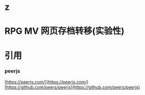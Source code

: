 # z
# RPG MV 网页存档转移(实验性)
# 引用
### peerjs
[https://peerjs.com/](https://peerjs.com/)   
[https://github.com/peers/peerjs](https://github.com/peers/peerjs)
